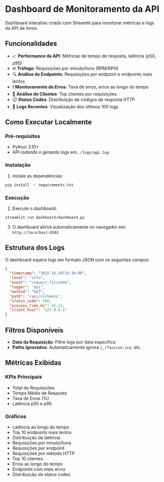 # Dashboard de Monitoramento da API

Dashboard interativo criado com Streamlit para monitorar métricas e logs da API de livros.

## Funcionalidades

- 📈 **Performance da API**: Métricas de tempo de resposta, latência (p50, p95)
- 🌐 **Tráfego**: Requisições por minuto/hora (RPM/RPH)
- 🔍 **Análise de Endpoints**: Requisições por endpoint e endpoints mais lentos
- ❗ **Monitoramento de Erros**: Taxa de erros, erros ao longo do tempo
- 👥 **Análise de Clientes**: Top clientes por requisições
- 📋 **Status Codes**: Distribuição de códigos de resposta HTTP
- 📜 **Logs Recentes**: Visualização dos últimos 100 logs

## Como Executar Localmente

### Pré-requisitos

- Python 3.10+
- API rodando e gerando logs em `./logs/api.log`

### Instalação

1. Instale as dependências:
```bash
pip install -r requirements.txt
```

### Execução

2. Execute o dashboard:
```bash
streamlit run dashboard/dashboard.py
```

3. O dashboard abrirá automaticamente no navegador em: `http://localhost:8501`

## Estrutura dos Logs

O dashboard espera logs em formato JSON com os seguintes campos:

```json
{
  "timestamp": "2025-10-26T10:30:00",
  "level": "info",
  "event": "request_finished",
  "logger": "api",
  "method": "GET",
  "path": "/api/v1/books",
  "status_code": 200,
  "process_time_ms": 45.23,
  "client_host": "127.0.0.1"
}
```

## Filtros Disponíveis

- **Data da Requisição**: Filtre logs por data específica
- **Paths Ignorados**: Automaticamente ignora `/`, `/favicon.ico`, etc.

## Métricas Exibidas

### KPIs Principais
- Total de Requisições
- Tempo Médio de Resposta
- Taxa de Erros (%)
- Latência p50 e p95

### Gráficos
- Latência ao longo do tempo
- Top 10 endpoints mais lentos
- Distribuição de latência
- Requisições por minuto/hora
- Requisições por endpoint
- Requisições por método HTTP
- Top 10 clientes
- Erros ao longo do tempo
- Endpoints com mais erros
- Distribuição de status codes
